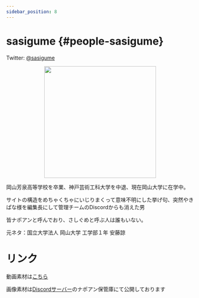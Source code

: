 ```yaml
---
sidebar_position: 8
---
```


# sasigume {#people-sasigume}

Twitter: [@sasigume](https://twitter.com/sasigume "Twitterアカウント")

<div align="center">
<img src="https://i.imgur.com/6Bxofp7.png" width="300px" height="auto" />
</div>

岡山芳泉高等学校を卒業、神戸芸術工科大学を中退、現在岡山大学に在学中。

サイトの構造をめちゃくちゃにいじりまくって意味不明にした挙げ句、突然やきぱな様を編集長にして管理チームのDiscordからも消えた男

皆ナポアンと呼んでおり、さしぐめと呼ぶ人は誰もいない。

元ネタ：国立大学法人 岡山大学 工学部１年 安藤諒

# リンク
動画素材は[こちら](https://www.dropbox.com/sh/c0mtuqjs9zefdnm/AADTz_4oLNaWvY5xRQd43ZZDa?dl=0)

画像素材は[Discordサーバー](https://discord.gg/QDVVUHX)のナポアン保管庫にて公開しております

